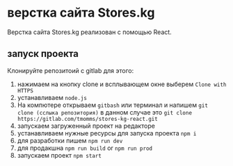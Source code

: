 # верстка сайта Stores.kg 
Верстка сайта Stores.kg реализован с помощью React. 

## запуск проекта 
Клонируйте репозитоий с gitlab 
для этого:
1. нажимаем на кнопку clone и всплывающем окне выберем `Clone with HTTPS`
2. устанавливаем `node.js`
3. На компютере открываем `gitbash` или терминал и напишем `git clone (сслыка репозитория)` в данном случае это 
`git clone https://gitlab.com/tmomms/stores-kg-react.git` 
4. запускаем загруженный проект на редакторе 
5. устанавливаем нужные ресурсы для запуска проекта `npm i`
6. для разработки пишем `npm run dev`
7. для продакшна `npm run build` or `npm run prod`
6. запускаем проект `npm start`
